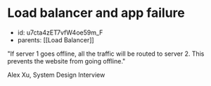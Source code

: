 # Load balancer and app failure
* id: u7cta4zET7vfW4oe59m_F
* parents: [[Load Balancer]]

"If server 1 goes offline, all the traffic will be routed to server 2. This prevents the website from going offline."

Alex Xu, System Design Interview